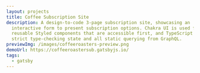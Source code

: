 ```yaml
---
layout: projects
title: Coffee Subscription Site
description: A design-to-code 3-page subscription site, showcasing an
  interactive form to present subscription options. Chakra UI is used for
  reusable Styled components that are accessible first, and TypeScript for
  strict type-checking state and all static querying from GraphQL.
previewImg: /images/coffeeroasters-preview.png
demoUrl: https://coffeeroastersub.gatsbyjs.io/
tags:
  - gatsby
---
```

